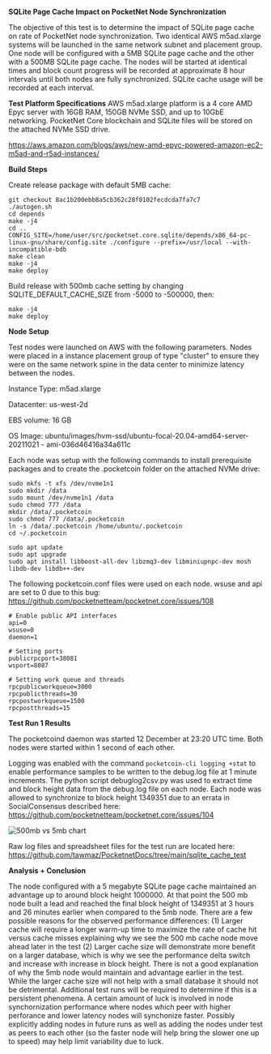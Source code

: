 **SQLite Page Cache Impact on PocketNet Node Synchronization**

The objective of this test is to determine the impact of SQLite page cache on rate of PocketNet node synchronization.  Two identical AWS m5ad.xlarge systems will be launched in the same network subnet and placement group.  One node will be configured with a 5MB SQLite page cache and the other with a 500MB SQLite page cache.  The nodes will be started at identical times and block count progress will be recorded at approximate 8 hour intervals until both nodes are fully synchronized.  SQLite cache usage will be recorded at each interval.

**Test Platform Specifications**
AWS m5ad.xlarge platform is a 4 core AMD Epyc server with 16GB RAM, 150GB NVMe SSD, and up to 10GbE networking.  PocketNet Core blockchain and SQLite files will be stored on the attached NVMe SSD drive.

https://aws.amazon.com/blogs/aws/new-amd-epyc-powered-amazon-ec2-m5ad-and-r5ad-instances/

**Build Steps**

Create release package with default 5MB cache:
```
git checkout 8ac1b200ebb8a5cb362c28f0102fecdcda7fa7c7
./autogen.sh
cd depends
make -j4
cd ..
CONFIG_SITE=/home/user/src/pocketnet.core.sqlite/depends/x86_64-pc-linux-gnu/share/config.site ./configure --prefix=/usr/local --with-incompatible-bdb
make clean
make -j4
make deploy
```
Build release with 500mb cache setting by changing SQLITE_DEFAULT_CACHE_SIZE from -5000 to -500000, then:
```
make -j4
make deploy
```


**Node Setup**

Test nodes were launched on AWS with the following parameters.  Nodes were placed in a instance placement group of type "cluster" to ensure they were on the same network spine in the data center to minimize latency between the nodes. 

Instance Type: m5ad.xlarge

Datacenter: us-west-2d

EBS volume: 16 GB

OS Image: ubuntu/images/hvm-ssd/ubuntu-focal-20.04-amd64-server-20211021 - ami-036d46416a34a611c

Each node was setup with the following commands to install prerequisite packages and to create the .pocketcoin folder on the attached NVMe drive:

```
sudo mkfs -t xfs /dev/nvme1n1
sudo mkdir /data
sudo mount /dev/nvme1n1 /data
sudo chmod 777 /data
mkdir /data/.pocketcoin
sudo chmod 777 /data/.pocketcoin
ln -s /data/.pocketcoin /home/ubuntu/.pocketcoin
cd ~/.pocketcoin

sudo apt update
sudo apt upgrade
sudo apt install libboost-all-dev libzmq3-dev libminiupnpc-dev mosh libdb-dev libdb++-dev
```
The following pocketcoin.conf files were used on each node.  wsuse and api are set to 0 due to this bug: https://github.com/pocketnetteam/pocketnet.core/issues/108 
```
# Enable public API interfaces
api=0
wsuse=0
daemon=1

# Setting ports
publicrpcport=38081
wsport=8087

# Setting work queue and threads
rpcpublicworkqueue=3000
rpcpublicthreads=30
rpcpostworkqueue=1500
rpcpostthreads=15
```

**Test Run 1 Results**

The pocketcoind daemon was started 12 December at 23:20 UTC time.  Both nodes were started within 1 second of each other.

Logging was enabled with the command ```pocketcoin-cli logging +stat``` to enable performance samples to be written to the debug.log file at 1 minute increments. The python script debuglog2csv.py was used to extract time and block height data from the debug.log file on each node.
Each node was allowed to synchronize to block height 1349351 due to an errata in SocialConsensus described here: https://github.com/pocketnetteam/pocketnet.core/issues/104

![500mb vs 5mb chart](https://github.com/tawmaz/PocketnetDocs/blob/main/sqlite_cache_test/500mb_vs_5mb_run1.png)

Raw log files and spreadsheet files for the test run are located here: https://github.com/tawmaz/PocketnetDocs/tree/main/sqlite_cache_test

**Analysis + Conclusion**

The node configured with a 5 megabyte SQLite page cache maintained an advantage up to around block height 1000000. At that point the 500 mb node built a lead and reached the final block height of 1349351 at 3 hours and 26 minutes earlier when compared to the 5mb node.  There are a few possible reasons for the observed performance differences: (1) Larger cache will require a longer warm-up time to maximize the rate of cache hit versus cache misses explaining why we see the 500 mb cache node move ahead later in the test (2) Larger cache size will demonstrate more benefit on a larger database, which is why we see the performance delta switch and increase with increase in block height.
There is not a good explanation of why the 5mb node would maintain and advantage earlier in the test.  While the larger cache size will not help with a small database it should not be detrimental.  Additional test runs will be required to determine if this is a persistent phenomena.
A certain amount of luck is involved in node synchornization performance where nodes which peer with higher perforance and lower latency nodes will synchonize faster.  Possibly explicitly adding nodes in future runs as well as adding the nodes under test as peers to each other (so the faster node will help bring the slower one up to speed) may help limit variability due to luck.  




